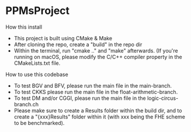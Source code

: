 # PPMsProject
How this install
- This project is built using CMake & Make
- After cloning the repo, create a "build" in the repo dir
- Within the terminal, run "cmake .." and "make" afterwards. (If you're running on macOS, please modify the C/C++ compiler property in the CMakeLists.txt file.

How to use this codebase

- To test BGV and BFV, please run the main file in the main-branch.
- To test CKKS please run the main file in the float-arithmetic-branch.
- To test DM and/or CGGI, please run the main file in the logic-circus-branch.ch
- Please make sure to create a Results folder within the build dir, and to create a "{xxx}Results" folder within it (with xxx being the FHE scheme to be benchmarked).

